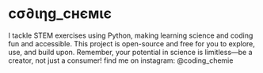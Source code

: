 # cσ∂ιηg_cнємιє
I tackle STEM exercises using Python, making learning science and coding fun and accessible. This project is open-source and free for you to explore, use, and build upon. Remember, your potential in science is limitless—be a creator, not just a consumer!
find me on instagram: @coding_chemie
